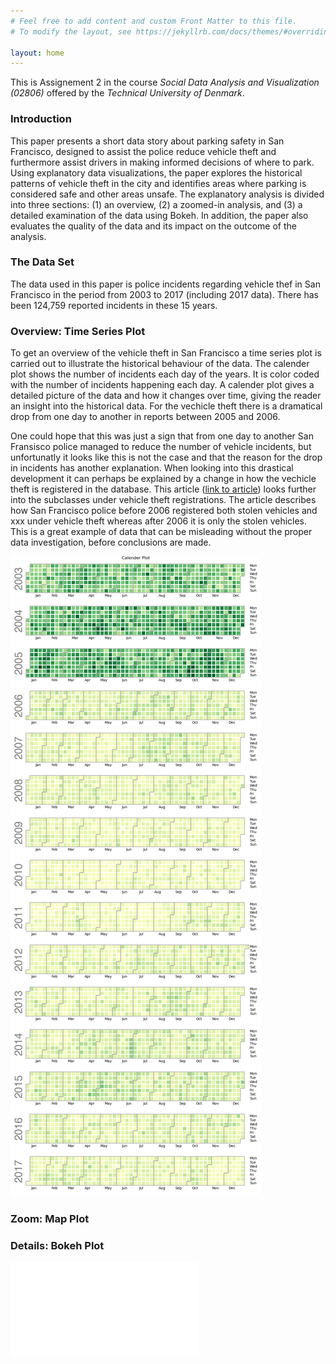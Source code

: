 ```yaml
---
# Feel free to add content and custom Front Matter to this file.
# To modify the layout, see https://jekyllrb.com/docs/themes/#overriding-theme-defaults

layout: home
---
```


This is Assignement 2 in the course *Social Data Analysis and Visualization (02806)* offered by the *Technical University of Denmark*.

### Introduction 

This paper presents a short data story about parking safety in San Francisco, designed to assist the police reduce vehicle theft and furthermore assist drivers in making informed decisions of where to park. Using explanatory data visualizations, the paper explores the historical patterns of vehicle theft in the city and identifies areas where parking is considered safe and other areas unsafe. The explanatory analysis is divided into three sections: (1) an overview, (2) a zoomed-in analysis, and (3) a detailed examination of the data using Bokeh. In addition, the paper also evaluates the quality of the data and its impact on the outcome of the analysis.



### The Data Set

The data used in this paper is police incidents regarding vehicle thef in San Francisco in the period from 2003 to 2017 (including 2017 data). There has been 124,759 reported incidents in these 15 years. 


### Overview: Time Series Plot
To get an overview of the vehicle theft in San Francisco a time series plot is carried out to illustrate the historical behaviour of the data. The calender plot shows the number of incidents each day of the years. It is color coded with the number of incidents happening each day. A calender plot gives a detailed picture of the data and how it changes over time, giving the reader an insight into the historical data. For the vechicle theft there is a dramatical drop from one day to another in reports between 2005 and 2006. 

One could hope that this was just a sign that from one day to another San Fransisco police managed to reduce the number of vehicle incidents, but unfortunatly it looks like this is not the case and that the reason for the drop in incidents has another explanation. When looking into this drastical development it can perhaps be explained by a change in how the vechicle theft is registered in the database. This article ([link to article](https://www.kaggle.com/code/eyecjay/vehicle-thefts-or-jerry-rice-jubilation/report)) looks further into the subclasses under vehicle theft registrations. The article describes how San Francisco police before 2006 registered both stolen vehicles and xxx under vehicle theft whereas after 2006 it is only the stolen vehicles. This is a great example of data that can be misleading without the proper data investigation, before conclusions are made.  

 ![calplot](calplot.png)

### Zoom: Map Plot


### Details: Bokeh Plot



![bokeh](./jonatan_bokeh/assignment2_bokeh_output.html)

